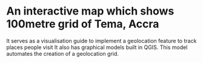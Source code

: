 # An interactive map which shows 100metre grid of Tema, Accra
 It serves as a visualisation guide to implement a geolocation feature to track places people visit
It also has graphical models built in QGIS. This model automates the creation of a geolocation grid.
